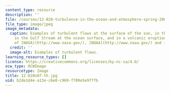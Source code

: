 ```yaml
---
content_type: resource
description: ''
file: /courses/12-820-turbulence-in-the-ocean-and-atmosphere-spring-2007/b2de1d4ea13ec6e0c969f709e5e9f7fb_12-820s07-th.jpg
file_type: image/jpeg
image_metadata:
  caption: Examples of turbulent flows at the surface of the sun, in the earth's atmosphere,
    in the Gulf Stream at the ocean surface, and in a volcanic eruption. (Images courtesy
    of [NASA](http://www.nasa.gov/), [NOAA](http://www.noaa.gov/) and [USGS](http://www.usgs.gov/).)
  credit: ''
  image-alt: Examples of turbulent flows.
learning_resource_types: []
license: https://creativecommons.org/licenses/by-nc-sa/4.0/
ocw_type: OCWImage
resourcetype: Image
title: 12-820s07-th.jpg
uid: b2de1d4e-a13e-c6e0-c969-f709e5e9f7fb
---
```

